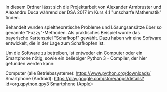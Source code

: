 In diesem Ordner lässt sich die Projektarbeit von Alexander Armbruster und Alexandru Duca
während der DSA 2017 im Kurs 4.1 "unscharfe Mathematik" finden.

Behandelt wurden spieltheoretische Probleme und Lösungsansätze über so genannte "Fuzzy"-Methoden.
Als praktisches Beispiel wurde das bayerische Kartenspiel "Schafkopf" gewählt.
Dazu haben wir eine Software entwickelt, die in der Lage zum Schafkopfen ist.

Um die Software zu betreiben, ist entweder ein Computer oder ein Smartphone nötig,
sowie ein beliebiger Python 3 - Compiler, der hier gefunden werden kann:

Computer (alle Betriebssysteme): https://www.python.org/downloads/
Smartphone (Android): https://play.google.com/store/apps/details?id=org.qpython.qpy3
Smartphone (Apple):               
